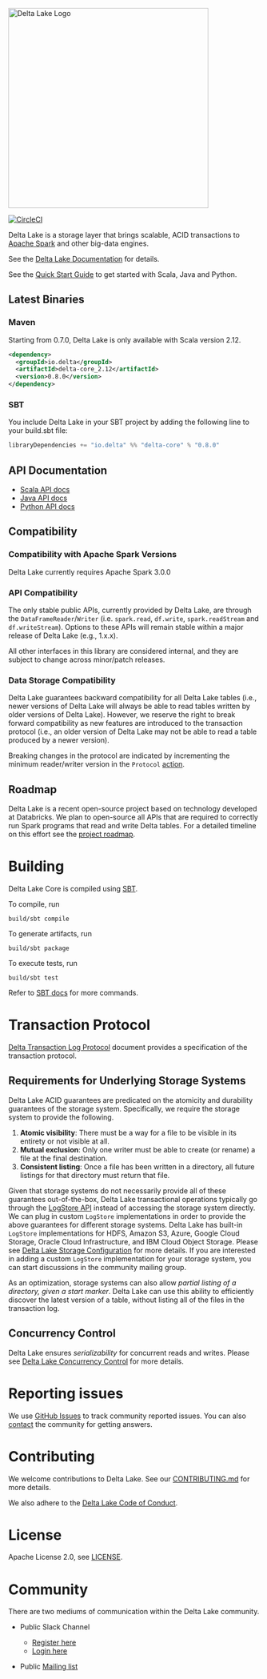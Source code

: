 <img src="https://docs.delta.io/latest/_static/delta-lake-white.png" width="400" alt="Delta Lake Logo"></img>

[![CircleCI](https://circleci.com/gh/delta-io/delta/tree/master.svg?style=svg)](https://circleci.com/gh/delta-io/delta/tree/master)

Delta Lake is a storage layer that brings scalable, ACID transactions to [Apache Spark](https://spark.apache.org) and other big-data engines.

See the [Delta Lake Documentation](https://docs.delta.io) for details.

See the [Quick Start Guide](https://docs.delta.io/latest/quick-start.html) to get started with Scala, Java and Python.

## Latest Binaries

### Maven

Starting from 0.7.0, Delta Lake is only available with Scala version 2.12.

```xml
<dependency>
  <groupId>io.delta</groupId>
  <artifactId>delta-core_2.12</artifactId>
  <version>0.8.0</version>
</dependency>
```

### SBT

You include Delta Lake in your SBT project by adding the following line to your build.sbt file:

```scala
libraryDependencies += "io.delta" %% "delta-core" % "0.8.0"
```

## API Documentation

* [Scala API docs](https://docs.delta.io/latest/delta-apidoc.html)
* [Java API docs](https://docs.delta.io/latest/api/java/index.html)
* [Python API docs](https://docs.delta.io/latest/api/python/index.html)

## Compatibility

### Compatibility with Apache Spark Versions

Delta Lake currently requires Apache Spark 3.0.0

### API Compatibility

The only stable public APIs, currently provided by Delta Lake, are through the `DataFrameReader`/`Writer` (i.e. `spark.read`, `df.write`, `spark.readStream` and `df.writeStream`). Options to these APIs will remain stable within a major release of Delta Lake (e.g., 1.x.x).

All other interfaces in this library are considered internal, and they are subject to change across minor/patch releases.

### Data Storage Compatibility

Delta Lake guarantees backward compatibility for all Delta Lake tables (i.e., newer versions of Delta Lake will always be able to read tables written by older versions of Delta Lake). However, we reserve the right to break forward compatibility as new features are introduced to the transaction protocol (i.e., an older version of Delta Lake may not be able to read a table produced by a newer version).

Breaking changes in the protocol are indicated by incrementing the minimum reader/writer version in the `Protocol` [action](https://github.com/delta-io/delta/blob/master/src/main/scala/org/apache/spark/sql/delta/actions/actions.scala).

## Roadmap

Delta Lake is a recent open-source project based on technology developed at Databricks. We plan to open-source all APIs that are required to correctly run Spark programs that read and write Delta tables. For a detailed timeline on this effort see the [project roadmap](https://github.com/delta-io/delta/milestones).

# Building

Delta Lake Core is compiled using [SBT](https://www.scala-sbt.org/1.x/docs/Command-Line-Reference.html).

To compile, run

    build/sbt compile

To generate artifacts, run

    build/sbt package

To execute tests, run

    build/sbt test

Refer to [SBT docs](https://www.scala-sbt.org/1.x/docs/Command-Line-Reference.html) for more commands.

# Transaction Protocol

[Delta Transaction Log Protocol](PROTOCOL.md) document provides a specification of the transaction protocol.

## Requirements for Underlying Storage Systems

Delta Lake ACID guarantees are predicated on the atomicity and durability guarantees of the storage system. Specifically, we require the storage system to provide the following.

1. **Atomic visibility**: There must be a way for a file to be visible in its entirety or not visible at all.
2. **Mutual exclusion**: Only one writer must be able to create (or rename) a file at the final destination.
3. **Consistent listing**: Once a file has been written in a directory, all future listings for that directory must return that file.

Given that storage systems do not necessarily provide all of these guarantees out-of-the-box, Delta Lake transactional operations typically go through the [LogStore API](https://github.com/delta-io/delta/blob/master/src/main/scala/org/apache/spark/sql/delta/storage/LogStore.scala) instead of accessing the storage system directly. We can plug in custom `LogStore` implementations in order to provide the above guarantees for different storage systems. Delta Lake has built-in `LogStore` implementations for HDFS, Amazon S3, Azure, Google Cloud Storage, Oracle Cloud Infrastructure, and IBM Cloud Object Storage. Please see [Delta Lake Storage Configuration](https://docs.delta.io/latest/delta-storage.html) for more details. If you are interested in adding a custom `LogStore` implementation for your storage system, you can start discussions in the community mailing group.

As an optimization, storage systems can also allow _partial listing of a directory, given a start marker_. Delta Lake can use this ability to efficiently discover the latest version of a table, without listing all of the files in the transaction log.

## Concurrency Control

Delta Lake ensures _serializability_ for concurrent reads and writes. Please see [Delta Lake Concurrency Control](https://docs.delta.io/latest/delta-concurrency.html) for more details.

# Reporting issues

We use [GitHub Issues](https://github.com/delta-io/delta/issues) to track community reported issues. You can also [contact](#community) the community for getting answers.

# Contributing 
We welcome contributions to Delta Lake. See our [CONTRIBUTING.md](https://github.com/delta-io/delta/blob/master/CONTRIBUTING.md) for more details.

We also adhere to the [Delta Lake Code of Conduct](https://github.com/delta-io/delta/blob/master/CODE_OF_CONDUCT.md).

# License
Apache License 2.0, see [LICENSE](https://github.com/delta-io/delta/blob/master/LICENSE.txt).

# Community

There are two mediums of communication within the Delta Lake community.

- Public Slack Channel
  - [Register here](https://dbricks.co/delta-users-slack)
  - [Login here](https://delta-users.slack.com/)

- Public [Mailing list](https://groups.google.com/forum/#!forum/delta-users)
